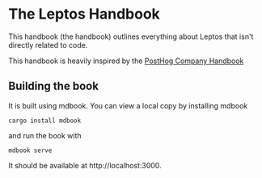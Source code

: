 # The Leptos Handbook

This handbook (the handbook) outlines everything about Leptos that isn't directly related to code.

This handbook is heavily inspired by the [PostHog Company Handbook](https://posthog.com/handbook)


## Building the book

It is built using mdbook. You can view a local copy by installing mdbook

```cargo install mdbook```

and run the book with

```mdbook serve```

It should be available at http://localhost:3000.
